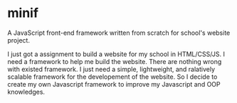 # minif
A JavaScript front-end framework written from scratch for school's website project.

I just got a assignment to build a website for my school in HTML/CSS/JS. I need a framework to help me build the website. There are nothing wrong with existed framework. I just need a simple, lightweight, and ralatively scalable framework for the developement of the website. So I decide to create my own Javascript framework to improve my Javascript and OOP knowledges.
